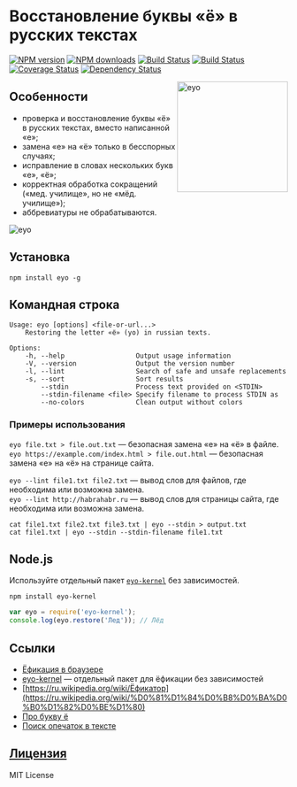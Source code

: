 Восстановление буквы «ё» в русских текстах
===
[![NPM version](https://img.shields.io/npm/v/eyo.svg?style=flat)](https://www.npmjs.com/package/eyo)
[![NPM downloads](https://img.shields.io/npm/dm/eyo.svg?style=flat)](https://www.npmjs.com/package/eyo)
[![Build Status](https://img.shields.io/travis/hcodes/eyo.svg?style=flat)](https://travis-ci.org/hcodes/eyo)
[![Build Status](https://img.shields.io/appveyor/ci/hcodes/eyo/master.svg?style=flat)](https://ci.appveyor.com/project/hcodes/eyo)
[![Coverage Status](https://img.shields.io/coveralls/hcodes/eyo.svg?style=flat)](https://coveralls.io/r/hcodes/eyo)
[![Dependency Status](https://img.shields.io/david/hcodes/eyo.svg?style=flat)](https://david-dm.org/hcodes/eyo)

<img src="https://raw.githubusercontent.com/hcodes/eyo/master/images/logo.png" align="right" alt="eyo" width="200" height="200" />

## Особенности
+ проверка и восстановление буквы «ё» в русских текстах, вместо написанной «е»;
+ замена «е» на «ё» только в бесспорных случаях;
+ исправление в словах нескольких букв «е», «ё»;
+ корректная обработка сокращений («мед. училище», но не «мёд. училище»);
+ аббревиатуры не обрабатываются.

![eyo](https://raw.githubusercontent.com/hcodes/eyo/master/images/screenshot.png)


## Установка
`npm install eyo -g`

## Командная строка
```
Usage: eyo [options] <file-or-url...>
    Restoring the letter «ё» (yo) in russian texts.

Options:
    -h, --help                  Output usage information
    -V, --version               Output the version number
    -l, --lint                  Search of safe and unsafe replacements
    -s, --sort                  Sort results
        --stdin                 Process text provided on <STDIN>
        --stdin-filename <file> Specify filename to process STDIN as
        --no-colors             Clean output without colors
```

### Примеры использования
`eyo file.txt > file.out.txt` — безопасная замена «е» на «ё» в файле.<br/>
`eyo https://example.com/index.html > file.out.html` — безопасная замена «е» на «ё» на странице сайта.

`eyo --lint file1.txt file2.txt` — вывод слов для файлов, где необходима или возможна замена.<br/>
`eyo --lint http://habrahabr.ru` — вывод слов для страницы сайта, где необходима или возможна замена.

`cat file1.txt file2.txt file3.txt | eyo --stdin > output.txt`<br/>
`cat file1.txt | eyo --stdin --stdin-filename file1.txt`

## Node.js

Используйте отдельный пакет [`eyo-kernel`](https://www.npmjs.com/package/eyo-kernel) без зависимостей.

`npm install eyo-kernel`

```js
var eyo = require('eyo-kernel');
console.log(eyo.restore('Лед')); // Лёд
```

## Ссылки
+ [Ёфикация в браузере](https://hcodes.github.io/eyo-browser/)
+ [eyo-kernel](https://www.npmjs.com/package/eyo-kernel) — отдельный пакет для ёфикации без зависимостей
+ [https://ru.wikipedia.org/wiki/Ёфикатор](https://ru.wikipedia.org/wiki/%D0%81%D1%84%D0%B8%D0%BA%D0%B0%D1%82%D0%BE%D1%80)
+ [Про букву ё](http://www.gramota.ru/class/istiny/istiny_7_jo/)
+ [Поиск опечаток в тексте](https://github.com/hcodes/yaspeller)

## [Лицензия](./LICENSE)
MIT License

